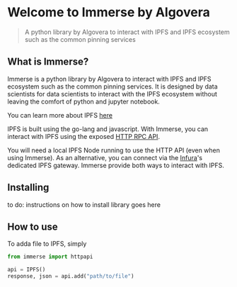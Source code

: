 # Welcome to Immerse by Algovera
> A python library by Algovera to interact with IPFS and IPFS ecosystem such as the common pinning services


## What is Immerse?

Immerse is a python library by Algovera to interact with IPFS and IPFS ecosystem such as the common pinning services. It is designed by data scientists for data scientists to interact with the IPFS ecosystem without leaving the comfort of python and jupyter notebook.

You can learn more about IPFS [here](https://ipfs.io/#why)

IPFS is built using the go-lang and javascript. With Immerse, you can interact with IPFS using the exposed [HTTP RPC API](https://docs.ipfs.io/reference/http/api/#getting-started). 

You will need a local IPFS Node running to use the HTTP API (even when using Immerse). As an alternative, you can connect via the [Infura](https://infura.io/product/ipfs)'s dedicated IPFS gateway. Immerse provide both ways to interact with IPFS.

## Installing

to do: instructions on how to install library goes here

## How to use

To adda file to IPFS, simply

```python
from immerse import httpapi

api = IPFS()
response, json = api.add("path/to/file")
```
